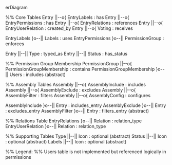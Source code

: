 erDiagram

%% Core Tables
Entry ||--o{ EntryLabels : has
Entry ||--o{ EntryPermissions : has
Entry ||--o{ EntryRelations : references
Entry ||--o{ EntryUserRelation : created_by
Entry ||--o{ Voting : receives

EntryLabels }o--|| Labels : uses
EntryPermissions }o--|| PermissionGroup : enforces

Entry ||--|| Type : typed_as
Entry ||--|| Status : has_status

%% Permission Group Membership
PermissionGroup ||--o{ PermissionGroupMembership : contains
PermissionGroupMembership }o--|| Users : includes (abstract)

%% Assembly Tables
Assembly ||--o{ AssemblyInclude : includes
Assembly ||--o{ AssemblyExclude : excludes
Assembly ||--o{ AssemblyFilter : filters
Assembly ||--o{ AssemblyConfig : configures

AssemblyInclude }o--|| Entry : includes_entry
AssemblyExclude }o--|| Entry : excludes_entry
AssemblyFilter }o--|| Entry : filters_entry (abstract)

%% Relations Table
EntryRelations }o--|| Relation : relation_type
EntryUserRelation }o--|| Relation : relation_type

%% Supporting Tables
Type ||--|| Icon : optional (abstract)
Status ||--|| Icon : optional (abstract)
Labels ||--|| Icon : optional (abstract)

%% Legend:
%% Users table is not implemented but referenced logically in permissions